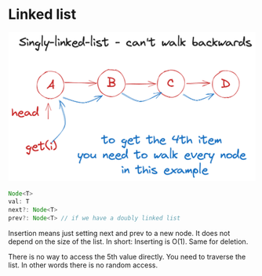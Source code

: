 # Linked list

![alt text](02-LinkedList.png)

```js
Node<T>
val: T
next?: Node<T>
prev?: Node<T> // if we have a doubly linked list
```

Insertion means just setting next and prev to a new node. It does not depend on the size of the list.
In short: Inserting is O(1). Same for deletion.

There is no way to access the 5th value directly. You need to traverse the list. In other words there is no random access.
